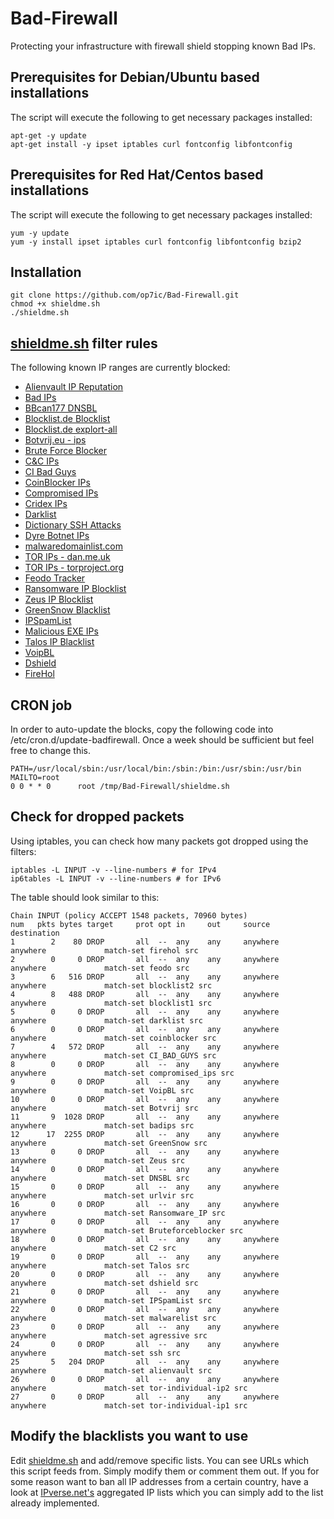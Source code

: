 Bad-Firewall
===============

Protecting your infrastructure with firewall shield stopping known Bad IPs. 

## Prerequisites for Debian/Ubuntu based installations
The script will execute the following to get necessary packages installed:
```
apt-get -y update
apt-get install -y ipset iptables curl fontconfig libfontconfig
```

## Prerequisites for Red Hat/Centos based installations
The script will execute the following to get necessary packages installed:
```
yum -y update
yum -y install ipset iptables curl fontconfig libfontconfig bzip2
```

## Installation
```
git clone https://github.com/op7ic/Bad-Firewall.git
chmod +x shieldme.sh
./shieldme.sh
```

## [shieldme.sh](shieldme.sh) filter rules

The following known IP ranges are currently blocked:

- [Alienvault IP Reputation](http://reputation.alienvault.com/reputation.data)
- [Bad IPs](https://www.badips.com/get/list/any/2)
- [BBcan177 DNSBL](https://gist.githubusercontent.com/BBcan177/bf29d47ea04391cb3eb0/raw/01757cd346cd6080ce12cbc79c172cd3b585ab04/MS-1)
- [Blocklist.de Blocklist](https://lists.blocklist.de/lists/all.txt)
- [Blocklist.de explort-all](https://www.blocklist.de/downloads/export-ips_all.txt)
- [Botvrij.eu - ips](http://www.botvrij.eu/data/ioclist.ip-dst.raw)
- [Brute Force Blocker](http://danger.rulez.sk/projects/bruteforceblocker/blist.php)
- [C&C IPs](http://osint.bambenekconsulting.com/feeds/c2-ipmasterlist.txt)
- [CI Bad Guys](http://cinsscore.com/list/ci-badguys.txt)
- [CoinBlocker IPs](https://zerodot1.gitlab.io/CoinBlockerLists/MiningServerIPList.txt)
- [Compromised IPs](https://rules.emergingthreats.net/blockrules/compromised-ips.txt)
- [Cridex IPs](https://feodotracker.abuse.ch/blocklist/?download=ipblocklist)
- [Darklist](http://www.darklist.de/raw.php)
- [Dictionary SSH Attacks](http://charles.the-haleys.org/ssh_dico_attack_hdeny_format.php/hostsdeny.txt)
- [Dyre Botnet IPs](https://sslbl.abuse.ch/blacklist/dyre_sslipblacklist_aggressive.csv)
- [malwaredomainlist.com](http://www.malwaredomainlist.com/mdl.php?search=&colsearch=All&quantity=All)
- [TOR IPs - dan.me.uk](https://www.dan.me.uk/torlist/)
- [TOR IPs - torproject.org](https://check.torproject.org/exit-addresses)
- [Feodo Tracker](https://feodotracker.abuse.ch/blocklist/?download=ipblocklist)
- [Ransomware IP Blocklist](https://ransomwaretracker.abuse.ch/downloads/RW_IPBL.txt)
- [Zeus IP Blocklist](https://zeustracker.abuse.ch/blocklist.php?download=ipblocklist)
- [GreenSnow Blacklist](http://blocklist.greensnow.co/greensnow.txt)
- [IPSpamList](http://www.ipspamlist.com/public_feeds.csv)
- [Malicious EXE IPs](http://www.urlvir.com/export-ip-addresses/)
- [Talos IP Blacklist](http://www.talosintelligence.com/documents/ip-blacklist)
- [VoipBL](http://www.voipbl.org/update/)
- [Dshield](https://iplists.firehol.org/files/dshield.netset)
- [FireHol](https://iplists.firehol.org/files/firehol_level1.netset)

## CRON job

In order to auto-update the blocks, copy the following code into /etc/cron.d/update-badfirewall. Once a week should be sufficient but feel free to change this. 
```
PATH=/usr/local/sbin:/usr/local/bin:/sbin:/bin:/usr/sbin:/usr/bin
MAILTO=root
0 0 * * 0      root /tmp/Bad-Firewall/shieldme.sh
```

## Check for dropped packets
Using iptables, you can check how many packets got dropped using the filters:
```
iptables -L INPUT -v --line-numbers # for IPv4
ip6tables -L INPUT -v --line-numbers # for IPv6
```

The table should look similar to this: 

```
Chain INPUT (policy ACCEPT 1548 packets, 70960 bytes)
num   pkts bytes target     prot opt in     out     source               destination
1        2    80 DROP       all  --  any    any     anywhere             anywhere             match-set firehol src
2        0     0 DROP       all  --  any    any     anywhere             anywhere             match-set feodo src
3        6   516 DROP       all  --  any    any     anywhere             anywhere             match-set blocklist2 src
4        8   488 DROP       all  --  any    any     anywhere             anywhere             match-set blocklist1 src
5        0     0 DROP       all  --  any    any     anywhere             anywhere             match-set darklist src
6        0     0 DROP       all  --  any    any     anywhere             anywhere             match-set coinblocker src
7        4   572 DROP       all  --  any    any     anywhere             anywhere             match-set CI_BAD_GUYS src
8        0     0 DROP       all  --  any    any     anywhere             anywhere             match-set compromised_ips src
9        0     0 DROP       all  --  any    any     anywhere             anywhere             match-set VoipBL src
10       0     0 DROP       all  --  any    any     anywhere             anywhere             match-set Botvrij src
11       9  1028 DROP       all  --  any    any     anywhere             anywhere             match-set badips src
12      17  2255 DROP       all  --  any    any     anywhere             anywhere             match-set GreenSnow src
13       0     0 DROP       all  --  any    any     anywhere             anywhere             match-set Zeus src
14       0     0 DROP       all  --  any    any     anywhere             anywhere             match-set DNSBL src
15       0     0 DROP       all  --  any    any     anywhere             anywhere             match-set urlvir src
16       0     0 DROP       all  --  any    any     anywhere             anywhere             match-set Ransomware_IP src
17       0     0 DROP       all  --  any    any     anywhere             anywhere             match-set Bruteforceblocker src
18       0     0 DROP       all  --  any    any     anywhere             anywhere             match-set C2 src
19       0     0 DROP       all  --  any    any     anywhere             anywhere             match-set Talos src
20       0     0 DROP       all  --  any    any     anywhere             anywhere             match-set dshield src
21       0     0 DROP       all  --  any    any     anywhere             anywhere             match-set IPSpamList src
22       0     0 DROP       all  --  any    any     anywhere             anywhere             match-set malwarelist src
23       0     0 DROP       all  --  any    any     anywhere             anywhere             match-set agressive src
24       0     0 DROP       all  --  any    any     anywhere             anywhere             match-set ssh src
25       5   204 DROP       all  --  any    any     anywhere             anywhere             match-set alienvault src
26       0     0 DROP       all  --  any    any     anywhere             anywhere             match-set tor-individual-ip2 src
27       0     0 DROP       all  --  any    any     anywhere             anywhere             match-set tor-individual-ip1 src
```

## Modify the blacklists you want to use

Edit [shieldme.sh](shieldme.sh) and add/remove specific lists. You can see URLs which this script feeds from. Simply modify them or comment them out.
If you for some reason want to ban all IP addresses from a certain country, have a look at [IPverse.net's](http://ipverse.net/ipblocks/data/countries/) aggregated IP lists which you can simply add to the list already implemented. 

